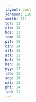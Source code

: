 ```yaml
---
layout: post
johnson: 116
smith: 111
tor: 13
cle: 15
bos: 12
tam: 18
pit: 15
cin: 14
stl: 18
atl: 11
bal: 19
kan: 16
nyy: 17
laa: 12
sdg: 10
was: 12
phi: 14
lad: 11
---
```

